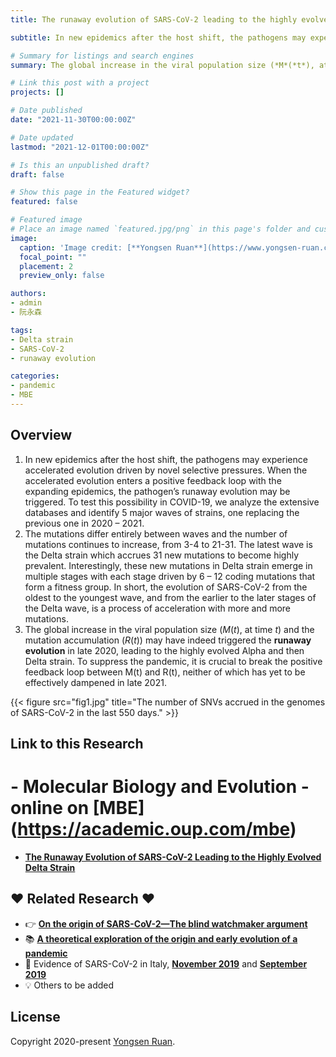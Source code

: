 ```yaml
---
title: The runaway evolution of SARS-CoV-2 leading to the highly evolved Delta strain

subtitle: In new epidemics after the host shift, the pathogens may experience accelerated evolution driven by novel selective pressures. When the accelerated evolution enters a positive feedback loop with the expanding epidemics, the pathogen’s runaway evolution may be triggered.

# Summary for listings and search engines
summary: The global increase in the viral population size (*M*(*t*), at time *t*) and the mutation accumulation (*R*(*t*)) may have indeed triggered the **runaway evolution** in late 2020, leading to the highly evolved Alpha and then Delta strain.

# Link this post with a project
projects: []

# Date published
date: "2021-11-30T00:00:00Z"

# Date updated
lastmod: "2021-12-01T00:00:00Z"

# Is this an unpublished draft?
draft: false

# Show this page in the Featured widget?
featured: false

# Featured image
# Place an image named `featured.jpg/png` in this page's folder and customize its options here.
image:
  caption: 'Image credit: [**Yongsen Ruan**](https://www.yongsen-ruan.com/)'
  focal_point: ""
  placement: 2
  preview_only: false

authors:
- admin
- 阮永森

tags:
- Delta strain
- SARS-CoV-2
- runaway evolution

categories:
- pandemic
- MBE
---
```


## Overview

1. In new epidemics after the host shift, the pathogens may experience accelerated evolution driven by novel selective pressures. When the accelerated evolution enters a positive feedback loop with the expanding epidemics, the pathogen’s runaway evolution may be triggered. To test this possibility in COVID-19, we analyze the extensive databases and identify 5 major waves of strains, one replacing the previous one in 2020 – 2021. 
2. The mutations differ entirely between waves and the number of mutations continues to increase, from 3-4 to 21-31. The latest wave is the Delta strain which accrues 31 new mutations to become highly prevalent. Interestingly, these new mutations in Delta strain emerge in multiple stages with each stage driven by 6 – 12 coding mutations that form a fitness group. In short, the evolution of SARS-CoV-2 from the oldest to the youngest wave, and from the earlier to the later stages of the Delta wave, is a process of acceleration with more and more mutations. 
3. The global increase in the viral population size (*M*(*t*), at time *t*) and the mutation accumulation (*R*(*t*)) may have indeed triggered the **runaway evolution** in late 2020, leading to the highly evolved Alpha and then Delta strain. To suppress the pandemic, it is crucial to break the positive feedback loop between M(t) and R(t), neither of which has yet to be effectively dampened in late 2021.

{{< figure src="fig1.jpg" title="The number of SNVs accrued in the genomes of SARS-CoV-2 in the last 550 days." >}}


## Link to this Research

# - **Molecular Biology and Evolution** -  online on [**MBE**] (https://academic.oup.com/mbe)
- [**The Runaway Evolution of SARS-CoV-2 Leading to the Highly Evolved Delta Strain**](https://academic.oup.com/nsr)


## ❤️ Related Research ❤️

- 👉 [**On the origin of SARS-CoV-2—The blind watchmaker argument**](https://link.springer.com/article/10.1007/s11427-021-1972-1)
- 📚 [**A theoretical exploration of the origin and early evolution of a pandemic**](https://www.sciencedirect.com/science/article/pii/S2095927320307659)
- 💬 Evidence of SARS-CoV-2 in Italy, [**November 2019**](https://wwwnc.cdc.gov/eid/article/27/2/20-4632_article) and [**September 2019**](https://papers.ssrn.com/sol3/papers.cfm?abstract_id=3883274)
- 💡 Others to be added


## License

Copyright 2020-present [Yongsen Ruan](https://yongsen-ruan.com).
